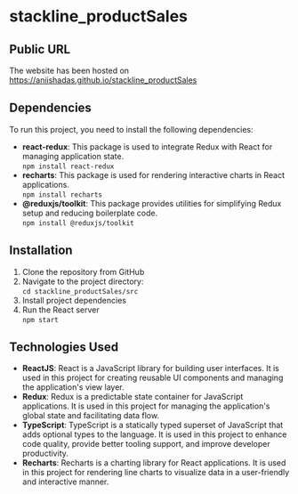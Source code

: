 # stackline_productSales

## Public URL
The website has been hosted on <https://aniishadas.github.io/stackline_productSales>

## Dependencies

To run this project, you need to install the following dependencies:
- <b>react-redux</b>: This package is used to integrate Redux with React for managing application state. <br>
```npm install react-redux```
- <b>recharts</b>: This package is used for rendering interactive charts in React applications.<br>
```npm install recharts```
- <b>@reduxjs/toolkit</b>: This package provides utilities for simplifying Redux setup and reducing boilerplate code.<br>
```npm install @reduxjs/toolkit```

## Installation

1. Clone the repository from GitHub
2. Navigate to the project directory:<br>
```cd stackline_productSales/src```
3. Install project dependencies
4. Run the React server<br>
```npm start```


## Technologies Used

- **ReactJS**: React is a JavaScript library for building user interfaces. It is used in this project for creating reusable UI components and managing the application's view layer.
- **Redux**: Redux is a predictable state container for JavaScript applications. It is used in this project for managing the application's global state and facilitating data flow.
- **TypeScript**: TypeScript is a statically typed superset of JavaScript that adds optional types to the language. It is used in this project to enhance code quality, provide better tooling support, and improve developer productivity.
- **Recharts**: Recharts is a charting library for React applications. It is used in this project for rendering line charts to visualize data in a user-friendly and interactive manner.



